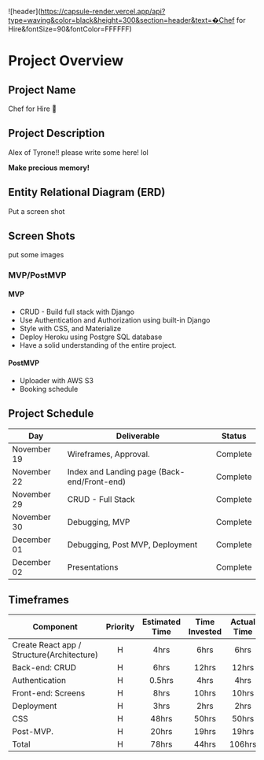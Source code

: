 ![header](https://capsule-render.vercel.app/api?type=waving&color=black&height=300&section=header&text=�Chef for Hire&fontSize=90&fontColor=FFFFFF)

# Project Overview

## Project Name

Chef for Hire 🥘

## Project Description

Alex of Tyrone!! please write some here! lol

**Make precious memory!**

## Entity Relational Diagram (ERD)

Put a screen shot

## Screen Shots

put some images

### MVP/PostMVP

#### MVP

- CRUD - Build full stack with Django
- Use Authentication and Authorization using built-in Django
- Style with CSS, and Materialize
- Deploy Heroku using Postgre SQL database
- Have a solid understanding of the entire project.

#### PostMVP

- Uploader with AWS S3
- Booking schedule

## Project Schedule

| Day          | Deliverable                                                             | Status     |
| ------------ | ----------------------------------------------------------------------- | ---------- |
| November  19 | Wireframes, Approval.                                                   | Complete   |
| November  22 | Index and Landing page (Back-end/Front-end)                             | Complete   |
| November  29 | CRUD - Full Stack                                                       | Complete   |
| November  30 | Debugging, MVP                                                          | Complete   |
| December  01 | Debugging, Post MVP, Deployment                                         | Complete   |
| December  02 | Presentations                                                           | Complete   |

## Timeframes

| Component                                  | Priority | Estimated Time | Time Invested | Actual Time |
| ------------------------------------------ | :------: | :------------: | :-----------: | :---------: |
| Create React app / Structure(Architecture) |    H     |      4hrs      |     6hrs      |    6hrs     |
| Back-end: CRUD                             |    H     |      6hrs      |     12hrs     |    12hrs    |
| Authentication                             |    H     |    0.5hrs      |     4hrs      |    4hrs     |
| Front-end: Screens                         |    H     |      8hrs      |     10hrs     |    10hrs    |
| Deployment                                 |    H     |      3hrs      |     2hrs      |    2hrs     |
| CSS                                        |    H     |     48hrs      |     50hrs     |    50hrs    |
| Post-MVP.                                  |    H     |     20hrs      |     19hrs     |    19hrs    |
| Total                                      |    H     |     78hrs      |     44hrs     |   106hrs    |
